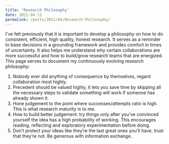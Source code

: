 ```yaml
---
title: 'Research Philosophy'
date: 2021-04-11
permalink: /posts/2021/04/Research-Philosophy/
---
```


I've felt previously that it is important to develop a philosophy on how to do consistent, efficient, high quality, honest research. It serves as a reminder to base decisions in a grounding framework and provides comfort in times of uncertainty. It also helps me understand why certain collaborations are more successful and how to build/grow research teams that are energized. This page serves to document my continuously evolving research philosophy:

1. Nobody ever did anything of consequence by themselves, regard collaboration most highly.
2. Precedent should be valued highly, it lets you save time by skipping all the necessary steps to validate something will work if someone has already shown it.
3. Hone judgement to the point where successes/attempts ratio is high. This is what research maturity is to me.
4. How to build better judgement: try things only after you’ve convinced yourself the idea has a high probability of working. This encourages reading, reflecting and exploratory experimentation before doing.
5. Don’t protect your ideas like they’re the last great ones you’ll have, trust that they’re not. Be generous with information exchange.
